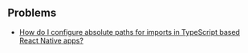 ## Problems

- [How do I configure absolute paths for imports in TypeScript based React Native apps?](https://stackoverflow.com/questions/57798793/how-do-i-configure-absolute-paths-for-imports-in-typescript-based-react-native-a)
